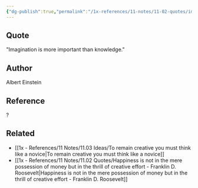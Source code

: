 ```yaml
---
{"dg-publish":true,"permalink":"/1x-references/11-notes/11-02-quotes/imagination-is-more-important-than-knowledge-albert-einstein/","title":"Imagination is more important than knowledge - Albert Einstein","created":"2024-02-14T20:18:42.267+03:00","updated":"2024-02-14T20:18:42.267+03:00"}
---
```



## Quote
"Imagination is more important than knowledge."

## Author
Albert Einstein

## Reference
?

## Related
- [[1x - References/11 Notes/11.03 Ideas/To remain creative you must think like a novice\|To remain creative you must think like a novice]]
- [[1x - References/11 Notes/11.02 Quotes/Happiness is not in the mere possession of money but in the thrill of creative effort - Franklin D. Roosevelt\|Happiness is not in the mere possession of money but in the thrill of creative effort - Franklin D. Roosevelt]]